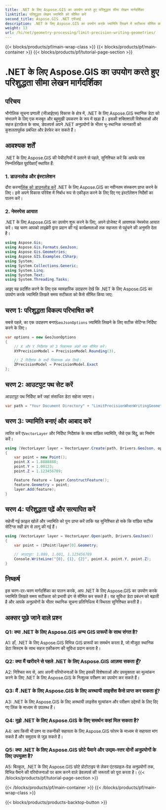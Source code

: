 ```yaml
---
title: .NET के लिए Aspose.GIS का उपयोग करते हुए परिशुद्धता सीमा लेखन मार्गदर्शिका
linktitle: परिशुद्धता लेखन ज्यामिति को सीमित करें
second_title: Aspose.GIS .NET एपीआई
description: .NET के लिए Aspose.GIS का उपयोग करके ज्यामिति लिखने में सटीकता सीमित करने पर चरण-दर-चरण मार्गदर्शिका देखें। स्थानिक डेटा प्रबंधन को सहजता से बढ़ाएं।
weight: 13
url: /hi/net/geometry-processing/limit-precision-writing-geometries/
---
```


{{< blocks/products/pf/main-wrap-class >}}
{{< blocks/products/pf/main-container >}}
{{< blocks/products/pf/tutorial-page-section >}}

# .NET के लिए Aspose.GIS का उपयोग करते हुए परिशुद्धता सीमा लेखन मार्गदर्शिका

## परिचय

भौगोलिक सूचना प्रणाली (जीआईएस) विकास के क्षेत्र में, .NET के लिए Aspose.GIS स्थानिक डेटा को संभालने के लिए एक मजबूत और बहुमुखी उपकरण के रूप में खड़ा है। इसकी शक्तिशाली विशेषताओं और सहज इंटरफ़ेस के साथ, डेवलपर्स अपने .NET अनुप्रयोगों के भीतर भू-स्थानिक जानकारी को कुशलतापूर्वक प्रबंधित और हेरफेर कर सकते हैं।

## आवश्यक शर्तें

.NET के लिए Aspose.GIS की पेचीदगियों में उतरने से पहले, सुनिश्चित करें कि आपके पास निम्नलिखित पूर्वापेक्षाएँ स्थापित हैं:

### 1. डाउनलोड और इंस्टालेशन

 दौरा करना[लिंक को डाउनलोड करें](https://releases.aspose.com/gis/net/) .NET के लिए Aspose.GIS का नवीनतम संस्करण प्राप्त करने के लिए। इसे अपने विकास परिवेश में निर्बाध रूप से एकीकृत करने के लिए दिए गए इंस्टॉलेशन निर्देशों का पालन करें।

### 2. नेमस्पेस आयात

.NET के लिए Aspose.GIS का उपयोग शुरू करने के लिए, अपने प्रोजेक्ट में आवश्यक नेमस्पेस आयात करें। यह चरण आपको लाइब्रेरी द्वारा प्रदान की गई कार्यक्षमताओं तक सहजता से पहुंचने की अनुमति देता है।

```csharp
using Aspose.Gis;
using Aspose.Gis.Formats.GeoJson;
using Aspose.Gis.Geometries;
using Aspose.GIS.Examples.CSharp;
using System;
using System.Collections.Generic;
using System.Linq;
using System.Text;
using System.Threading.Tasks;
```

आइए यह प्रदर्शित करने के लिए एक व्यावहारिक उदाहरण देखें कि .NET के लिए Aspose.GIS का उपयोग करके ज्यामिति लिखते समय सटीकता को कैसे सीमित किया जाए:

## चरण 1: परिशुद्धता विकल्प परिभाषित करें

 सबसे पहले, का एक उदाहरण बनाएं`GeoJsonOptions` ज्यामिति लिखने के लिए सटीक सेटिंग्स निर्दिष्ट करने के लिए।

```csharp
var options = new GeoJsonOptions
{
    // X और Y निर्देशांक को 3 भिन्नात्मक अंकों तक सीमित करें।
    XYPrecisionModel = PrecisionModel.Rounding(3),

    // Z निर्देशांक के सभी भिन्नात्मक अंक लिखें।
    ZPrecisionModel = PrecisionModel.Exact
};
```

## चरण 2: आउटपुट पथ सेट करें

आउटपुट पथ निर्दिष्ट करें जहां संसाधित डेटा सहेजा जाएगा।

```csharp
var path = "Your Document Directory" + "LimitPrecisionWhenWritingGeometries_out.json";
```

## चरण 3: ज्यामिति बनाएं और आबाद करें

 त्वरित करें ए`VectorLayer` और निर्दिष्ट निर्देशांक के साथ वांछित ज्यामिति, जैसे एक बिंदु, का निर्माण करें।

```csharp
using (VectorLayer layer = VectorLayer.Create(path, Drivers.GeoJson, options))
{
    var point = new Point();
    point.X = 1.8888888;
    point.Y = 1.00123;
    point.Z = 1.123456789;

    Feature feature = layer.ConstructFeature();
    feature.Geometry = point;
    layer.Add(feature);
}
```

## चरण 4: परिशुद्धता पढ़ें और सत्यापित करें

सहेजी गई फ़ाइल खोलें और ज्यामिति को पुनः प्राप्त करें ताकि यह सुनिश्चित हो सके कि वांछित सटीक सेटिंग्स सही ढंग से लागू की गई हैं।

```csharp
using (VectorLayer layer = VectorLayer.Open(path, Drivers.GeoJson))
{
    var point = (IPoint)layer[0].Geometry;

    // आउटपुट: 1.889, 1.001, 1.123456789
    Console.WriteLine("{0}, {1}, {2}", point.X, point.Y, point.Z);
}
```

## निष्कर्ष

इस चरण-दर-चरण मार्गदर्शिका का पालन करके, आप .NET के लिए Aspose.GIS का उपयोग करके ज्यामिति लिखते समय सटीकता को प्रभावी ढंग से सीमित कर सकते हैं। यह सुविधा डेटा प्रबंधन को बढ़ाती है और आपके अनुप्रयोगों के भीतर स्थानिक सूचना प्रतिनिधित्व में स्थिरता सुनिश्चित करती है।

## अक्सर पूछे जाने वाले प्रश्न

### Q1: क्या .NET के लिए Aspose.GIS अन्य GIS प्रारूपों के साथ संगत है?

A1: हाँ, .NET के लिए Aspose.GIS विभिन्न GIS प्रारूपों का समर्थन करता है, जो मौजूदा स्थानिक डेटा सिस्टम के साथ सहज एकीकरण की सुविधा प्रदान करता है।

### Q2: क्या मैं खरीदने से पहले .NET के लिए Aspose.GIS आज़मा सकता हूँ?

A2: निश्चित रूप से, आप अपनी परियोजनाओं के लिए इसकी विशेषताओं और उपयुक्तता का मूल्यांकन करने के लिए .NET के लिए Aspose.GIS के निःशुल्क परीक्षण का उपयोग कर सकते हैं।

### Q3: मैं .NET के लिए Aspose.GIS के लिए अस्थायी लाइसेंस कैसे प्राप्त कर सकता हूं?

A3: .NET के लिए Aspose.GIS के लिए अस्थायी लाइसेंस मूल्यांकन और परीक्षण उद्देश्यों के लिए दिए गए लिंक के माध्यम से उपलब्ध हैं।

### Q4: मुझे .NET के लिए Aspose.GIS के लिए समर्थन कहां मिल सकता है?

A4: आप किसी भी प्रश्न या तकनीकी सहायता के लिए Aspose.GIS फोरम के माध्यम से सहायता मांग सकते हैं और समुदाय से जुड़ सकते हैं।

### Q5: क्या .NET के लिए Aspose.GIS छोटे पैमाने और उद्यम-स्तर दोनों अनुप्रयोगों के लिए उपयुक्त है?

A5: बिल्कुल, .NET के लिए Aspose.GIS छोटे प्रोटोटाइप से लेकर एंटरप्राइज़-ग्रेड अनुप्रयोगों तक, विभिन्न पैमाने की परियोजनाओं पर काम करने वाले डेवलपर्स की जरूरतों को पूरा करता है।
{{< /blocks/products/pf/tutorial-page-section >}}

{{< /blocks/products/pf/main-container >}}
{{< /blocks/products/pf/main-wrap-class >}}

{{< blocks/products/products-backtop-button >}}
